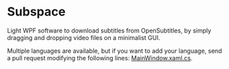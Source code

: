 # Subspace
Light WPF software to download subtitles from OpenSubtitles, by simply dragging and dropping video files on a minimalist GUI.

Multiple languages are available, but if you want to add your language, send a pull request modifying the following lines: [MainWindow.xaml.cs](./Subspace/MainWindow.xaml.cs#L57-L74).